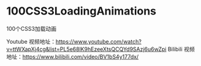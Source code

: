 # 100CSS3LoadingAnimations
100个CSS3加载动画

Youtube 视频地址：https://www.youtube.com/watch?v=ttWXapXj4cg&list=PL5e68lK9hEzeeXtsQCQYd9SAzj6u6wZpi
Bilibili 视频地址：https://www.bilibili.com/video/BV1bS4y177dx/
